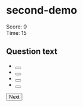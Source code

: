 # second-demo
<!DOCTYPE html>
<html lang="en">
<head>
  <meta charset="UTF-8">
  <meta name="viewport" content="width=device-width, initial-scale=1">
  <title>Quiz Game</title>
  <link rel="stylesheet" href="style.css">
</head>
<body>
  <div class="quiz-container" id="quiz">
    <div class="quiz-header">
      <div id="scoreboard">Score: 0</div>
      <div id="timer">Time: 15</div>
    </div>
    <h2 id="question">Question text</h2>
    <ul>
      <li><button class="answer-btn" id="a"></button></li>
      <li><button class="answer-btn" id="b"></button></li>
      <li><button class="answer-btn" id="c"></button></li>
      <li><button class="answer-btn" id="d"></button></li>
    </ul>
    <button id="next">Next</button>
  </div>

  <script src="script.js"></script>
</body>
</html>

